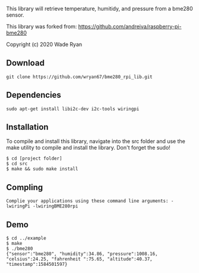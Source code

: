 This library will retrieve temperature, humitidy, and pressure from a bme280 sensor.  

This library was forked from:  https://github.com/andreiva/raspberry-pi-bme280

Copyright (c) 2020 Wade Ryan


## Download

```
git clone https://github.com/wryan67/bme280_rpi_lib.git

```

## Dependencies
```
sudo apt-get install libi2c-dev i2c-tools wiringpi
```

## Installation
To compile and install this library, navigate into the src folder and use the make utility to compile 
and install the library.  Don't forget the sudo!
```
$ cd [project folder]
$ cd src
$ make && sudo make install
```

## Compling
```
Complie your applications using these command line arguments: -lwiringPi -lwiringBME280rpi
```

## Demo
```
$ cd ../example
$ make 
$ ./bme280
{"sensor":"bme280", "humidity":34.86, "pressure":1008.16, "celsius":24.25, "fahrenheit ":75.65, "altitude":40.37, "timestamp":1584501597}
```
